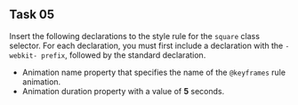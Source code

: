 ## Task 05
Insert the following declarations to the style rule for the `square` class selector. For each declaration, you must first include a declaration with the `-webkit- prefix`, followed by the standard declaration.  

* Animation name property that specifies the name of the `@keyframes` rule animation.
* Animation duration property with a value of **5** seconds. 